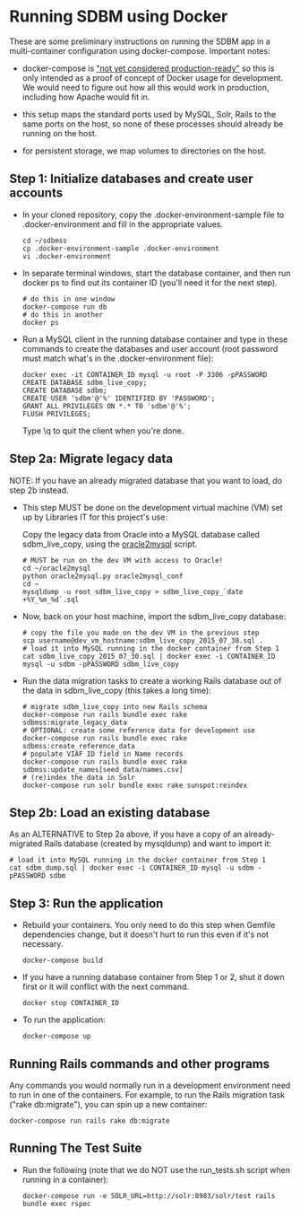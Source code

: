
Running SDBM using Docker
=========================

These are some preliminary instructions on running the SDBM app in a
multi-container configuration using docker-compose. Important notes:

- docker-compose is
  ["not yet considered production-ready"](https://docs.docker.com/compose/production/)
  so this is only intended as a proof of concept of Docker usage for
  development.  We would need to figure out how all this would work in
  production, including how Apache would fit in.

- this setup maps the standard ports used by MySQL, Solr, Rails to the
  same ports on the host, so none of these processes should already be
  running on the host.

- for persistent storage, we map volumes to directories on the host.

Step 1: Initialize databases and create user accounts
----------------------------------------------------

* In your cloned repository, copy the .docker-environment-sample file
  to .docker-environment and fill in the appropriate values.

  ```
  cd ~/sdbmss
  cp .docker-environment-sample .docker-environment
  vi .docker-environment
  ```

* In separate terminal windows, start the database container, and then
  run docker ps to find out its container ID (you'll need it for the
  next step).
  
  ```
  # do this in one window
  docker-compose run db
  # do this in another
  docker ps
  ```

* Run a MySQL client in the running database container and type in
  these commands to create the databases and user account (root
  password must match what's in the .docker-environment file):

  ```
  docker exec -it CONTAINER_ID mysql -u root -P 3306 -pPASSWORD
  CREATE DATABASE sdbm_live_copy;
  CREATE DATABASE sdbm;
  CREATE USER 'sdbm'@'%' IDENTIFIED BY 'PASSWORD';
  GRANT ALL PRIVILEGES ON *.* TO 'sdbm'@'%';
  FLUSH PRIVILEGES;
  ```

  Type \q to quit the client when you're done.

Step 2a: Migrate legacy data
----------------------------

NOTE: If you have an already migrated database that you want to load,
do step 2b instead.

* This step MUST be done on the development virtual machine (VM) set
  up by Libraries IT for this project's use:

  Copy the legacy data from Oracle into a MySQL database called
  sdbm_live_copy, using the
  [oracle2mysql](https://github.com/codeforkjeff/oracle2mysql) script.

  ```
  # MUST be run on the dev VM with access to Oracle!
  cd ~/oracle2mysql
  python oracle2mysql.py oracle2mysql_conf
  cd ~
  mysqldump -u root sdbm_live_copy > sdbm_live_copy_`date +%Y_%m_%d`.sql
  ```

* Now, back on your host machine, import the sdbm_live_copy database:

  ```
  # copy the file you made on the dev VM in the previous step
  scp username@dev_vm_hostname:sdbm_live_copy_2015_07_30.sql .
  # load it into MySQL running in the docker container from Step 1
  cat sdbm_live_copy_2015_07_30.sql | docker exec -i CONTAINER_ID mysql -u sdbm -pPASSWORD sdbm_live_copy
  ```

* Run the data migration tasks to create a working Rails database out
  of the data in sdbm_live_copy (this takes a long time):

  ```
  # migrate sdbm_live_copy into new Rails schema
  docker-compose run rails bundle exec rake sdbmss:migrate_legacy_data
  # OPTIONAL: create some reference data for development use
  docker-compose run rails bundle exec rake sdbmss:create_reference_data
  # populate VIAF ID field in Name records
  docker-compose run rails bundle exec rake sdbmss:update_names[seed_data/names.csv]
  # (re)index the data in Solr
  docker-compose run solr bundle exec rake sunspot:reindex
  ```

Step 2b: Load an existing database
----------------------------------

As an ALTERNATIVE to Step 2a above, if you have a copy of an
already-migrated Rails database (created by mysqldump) and want to
import it:

  ```
  # load it into MySQL running in the docker container from Step 1
  cat sdbm_dump.sql | docker exec -i CONTAINER_ID mysql -u sdbm -pPASSWORD sdbm
  ```

Step 3: Run the application
---------------------------

* Rebuild your containers. You only need to do this step when Gemfile
  dependencies change, but it doesn't hurt to run this even if it's
  not necessary.

  ```
  docker-compose build
  ```

* If you have a running database container from Step 1 or 2, shut it
  down first or it will conflict with the next command.

  ```
  docker stop CONTAINER_ID
  ```

* To run the application:

  ```
  docker-compose up
  ```

Running Rails commands and other programs
-----------------------------------------

Any commands you would normally run in a development environment need
to run in one of the containers. For example, to run the Rails
migration task ("rake db:migrate"), you can spin up a new container:

  ```
  docker-compose run rails rake db:migrate
  ```

Running The Test Suite
----------------------

* Run the following (note that we do NOT use the run_tests.sh script when running in a container):

  ```
  docker-compose run -e SOLR_URL=http://solr:8983/solr/test rails bundle exec rspec
  ```
